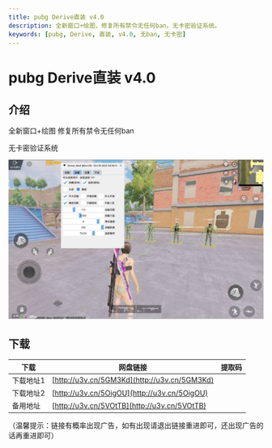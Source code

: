 ```yaml
---
title: pubg Derive直装 v4.0
description: 全新窗口+绘图，修复所有禁令无任何ban。无卡密验证系统。
keywords: [pubg, Derive, 直装, v4.0, 无ban, 无卡密]
---
```


# pubg Derive直装 v4.0

## 介绍
全新窗口+绘图
修复所有禁令无任何ban

无卡密验证系统

![pubg Derive直装 v4.0](image.png)
## 下载
| 下载 | 网盘链接 | 提取码 |
| ---- | -------- | ------ |
| 下载地址1 | [http://u3v.cn/5GM3Kd](http://u3v.cn/5GM3Kd) | |
| 下载地址2 | [http://u3v.cn/5OigOU](http://u3v.cn/5OigOU) | |
| 备用地址 | [http://u3v.cn/5VOtTB](http://u3v.cn/5VOtTB) | |

（温馨提示：链接有概率出现广告，如有出现请退出链接重进即可，还出现广告的话再重进即可）
